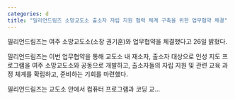 ```yaml
---
categories: d
title: "밀리언드림즈 소망교도소 출소자 자립 지원 협력 체계 구축을 위한 업무협약 체결"
---
```

밀리언드림즈는 여주 소망교도소(소장 권기훈)와 업무협약을 체결했다고 26일 밝혔다.

밀리언드림즈는 이번 업무협약을 통해 교도소 내 재소자, 출소자 대상으로 인성 지도 프로그램을 여주 소망교도소와 공동으로 개발하고, 출소자들의 자립 지원 및 관련 교육 과정 체계를 확립하고, 준비하는 기회를 마련했다.

밀리언드림즈는 교도소 안에서 컴퓨터 프로그램과 코딩 교...